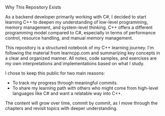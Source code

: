 Why This Repository Exists

As a backend developer primarily working with C#, I decided to start learning C++ to deepen my understanding of low-level programming, memory management, and system-level thinking. C++ offers a different programming model compared to C#, especially in terms of performance control, resource handling, and manual memory management.

This repository is a structured notebook of my C++ learning journey. I'm following the material from learncpp.com and summarizing key concepts in a clear and organized manner. All notes, code samples, and exercises are my own interpretations and implementations based on what I study.

I chose to keep this public for two main reasons:

  - To track my progress through meaningful commits.
  - To share my learning path with others who might come from high-level languages like C# and want a relatable way into C++.

The content will grow over time, commit by commit, as I move through the chapters and revisit topics with deeper understanding.
